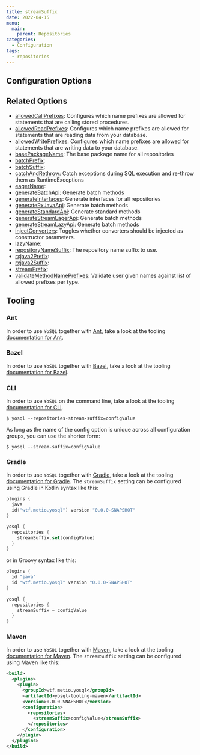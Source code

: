 ```yaml
---
title: streamSuffix
date: 2022-04-15
menu:
  main:
    parent: Repositories
categories:
  - Configuration
tags:
  - repositories
---
```




## Configuration Options

## Related Options

- [allowedCallPrefixes](../allowedcallprefixes/): Configures which name prefixes are allowed for statements that are calling stored procedures.
- [allowedReadPrefixes](../allowedreadprefixes/): Configures which name prefixes are allowed for statements that are reading data from your database.
- [allowedWritePrefixes](../allowedwriteprefixes/): Configures which name prefixes are allowed for statements that are writing data to your database.
- [basePackageName](../basepackagename/): The base package name for all repositories
- [batchPrefix](../batchprefix/): 
- [batchSuffix](../batchsuffix/): 
- [catchAndRethrow](../catchandrethrow/): Catch exceptions during SQL execution and re-throw them as RuntimeExceptions
- [eagerName](../eagername/): 
- [generateBatchApi](../generatebatchapi/): Generate batch methods
- [generateInterfaces](../generateinterfaces/): Generate interfaces for all repositories
- [generateRxJavaApi](../generaterxjavaapi/): Generate batch methods
- [generateStandardApi](../generatestandardapi/): Generate standard methods
- [generateStreamEagerApi](../generatestreameagerapi/): Generate batch methods
- [generateStreamLazyApi](../generatestreamlazyapi/): Generate batch methods
- [injectConverters](../injectconverters/): Toggles whether converters should be injected as constructor parameters.
- [lazyName](../lazyname/): 
- [repositoryNameSuffix](../repositorynamesuffix/): The repository name suffix to use.
- [rxjava2Prefix](../rxjava2prefix/): 
- [rxjava2Suffix](../rxjava2suffix/): 
- [streamPrefix](../streamprefix/): 
- [validateMethodNamePrefixes](../validatemethodnameprefixes/): Validate user given names against list of allowed prefixes per type.

## Tooling

### Ant

In order to use `YoSQL` together with [Ant](https://ant.apache.org/), take a look at the tooling [documentation for Ant](/tooling/ant/).

### Bazel

In order to use `YoSQL` together with [Bazel](https://bazel.build/), take a look at the tooling [documentation for Bazel](/tooling/bazel/).

### CLI

In order to use `YoSQL` on the command line, take a look at the tooling [documentation for CLI](/tooling/cli/).

```console
$ yosql --repositories-stream-suffix=configValue
```

As long as the name of the config option is unique across all configuration groups, you can use the shorter form:

```console
$ yosql --stream-suffix=configValue
```

### Gradle

In order to use `YoSQL` together with [Gradle](https://gradle.org/), take a look at the tooling [documentation for Gradle](/tooling/gradle/). The `streamSuffix` setting can be configured using Gradle in Kotlin syntax like this:

```kotlin
plugins {
  java
  id("wtf.metio.yosql") version "0.0.0-SNAPSHOT"
}

yosql {
  repositories {
    streamSuffix.set(configValue)
  }
}
```

or in Groovy syntax like this:

```groovy
plugins {
  id "java"
  id "wtf.metio.yosql" version "0.0.0-SNAPSHOT"
}

yosql {
  repositories {
    streamSuffix = configValue
  }
}
```

### Maven

In order to use `YoSQL` together with [Maven](https://maven.apache.org/), take a look at the tooling [documentation for Maven](/tooling/maven/). The `streamSuffix` setting can be configured using Maven like this:

```xml
<build>
  <plugins>
    <plugin>
      <groupId>wtf.metio.yosql</groupId>
      <artifactId>yosql-tooling-maven</artifactId>
      <version>0.0.0-SNAPSHOT</version>
      <configuration>
        <repositories>
          <streamSuffix>configValue</streamSuffix>
        </repositories>
      </configuration>
    </plugin>
  </plugins>
</build>
```
